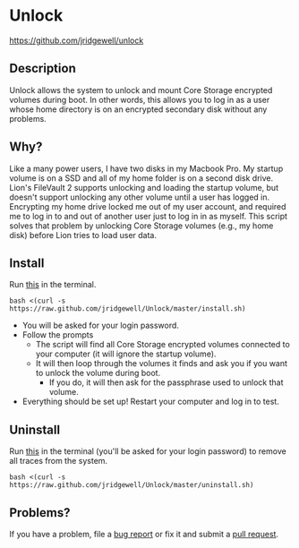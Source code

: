 Unlock
=========

https://github.com/jridgewell/unlock

## Description

Unlock allows the system to unlock and mount Core Storage encrypted volumes during boot. In other words, this allows you to log in as a user whose home directory is on an encrypted secondary disk without any problems.

## Why?

Like a many power users, I have two disks in my Macbook Pro. My startup volume is on a SSD and all of my home folder is on a second disk drive. Lion's FileVault 2 supports unlocking and loading the startup volume, but doesn't support unlocking any other volume until a user has logged in. Encrypting my home drive locked me out of my user account, and required me to log in to and out of another user just to log in in as myself. This script solves that problem by unlocking Core Storage volumes (e.g., my home disk) before Lion tries to load user data.

## Install

Run [this][install] in the terminal.

    bash <(curl -s https://raw.github.com/jridgewell/Unlock/master/install.sh)

- You will be asked for your login password.
- Follow the prompts
  * The script will find all Core Storage encrypted volumes connected to your computer (it will ignore the startup volume).
  * It will then loop through the volumes it finds and ask you if you want to unlock the volume during boot.
    + If you do, it will then ask for the passphrase used to unlock that volume.
- Everything should be set up! Restart your computer and log in to test.

## Uninstall

Run [this][uninstall] in the terminal (you'll be asked for your login password) to remove all traces from the system.

    bash <(curl -s https://raw.github.com/jridgewell/Unlock/master/uninstall.sh)

## Problems?

If you have a problem, file a [bug report][issue] or fix it and submit a [pull request][pull].

[install]: https://raw.github.com/jridgewell/Unlock/master/install.sh
[uninstall]: https://raw.github.com/jridgewell/Unlock/master/uninstall.sh
[issue]: https://github.com/jridgewell/unlock/issues
[pull]: https://github.com/jridgewell/unlock/pulls
